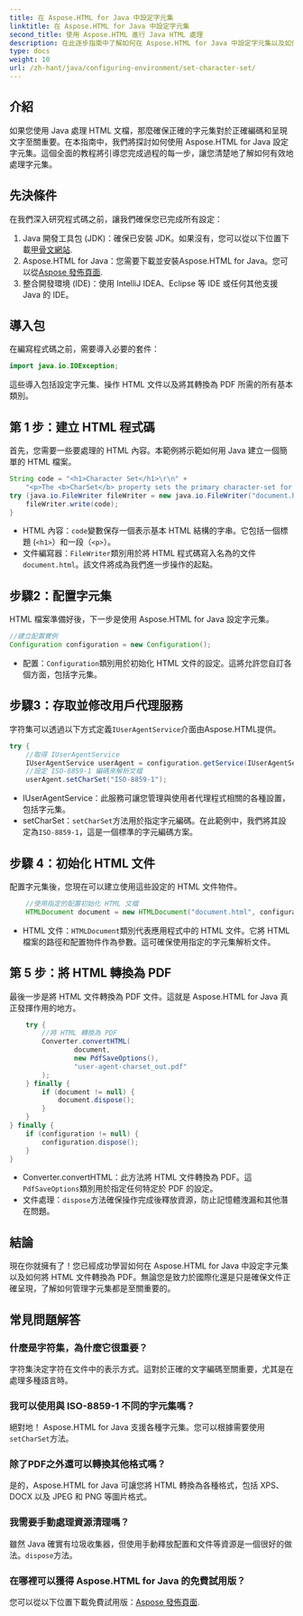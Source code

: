 ```yaml
---
title: 在 Aspose.HTML for Java 中設定字元集
linktitle: 在 Aspose.HTML for Java 中設定字元集
second_title: 使用 Aspose.HTML 進行 Java HTML 處理
description: 在此逐步指南中了解如何在 Aspose.HTML for Java 中設定字元集以及如何將 HTML 轉換為 PDF。確保正確的文字編碼和呈現。
type: docs
weight: 10
url: /zh-hant/java/configuring-environment/set-character-set/
---
```

## 介紹
如果您使用 Java 處理 HTML 文檔，那麼確保正確的字元集對於正確編碼和呈現文字至關重要。在本指南中，我們將探討如何使用 Aspose.HTML for Java 設定字元集。這個全面的教程將引導您完成過程的每一步，讓您清楚地了解如何有效地處理字元集。
## 先決條件
在我們深入研究程式碼之前，讓我們確保您已完成所有設定：
1.  Java 開發工具包 (JDK)：確保已安裝 JDK。如果沒有，您可以從以下位置下載[甲骨文網站](https://www.oracle.com/java/technologies/javase-downloads.html).
2. Aspose.HTML for Java：您需要下載並安裝Aspose.HTML for Java。您可以從[Aspose 發佈頁面](https://releases.aspose.com/html/java/).
3. 整合開發環境 (IDE)：使用 IntelliJ IDEA、Eclipse 等 IDE 或任何其他支援 Java 的 IDE。

## 導入包
在編寫程式碼之前，需要導入必要的套件：
```java
import java.io.IOException;
```
這些導入包括設定字元集、操作 HTML 文件以及將其轉換為 PDF 所需的所有基本類別。

## 第 1 步：建立 HTML 程式碼
首先，您需要一些要處理的 HTML 內容。本範例將示範如何用 Java 建立一個簡單的 HTML 檔案。
```java
String code = "<h1>Character Set</h1>\r\n" +
    "<p>The <b>CharSet</b> property sets the primary character-set for a document.</p>\r\n";
try (java.io.FileWriter fileWriter = new java.io.FileWriter("document.html")) {
    fileWriter.write(code);
}
```

-  HTML 內容：`code`變數保存一個表示基本 HTML 結構的字串。它包括一個標題 (`<h1>`）和一段（`<p>`）。
- 文件編寫器：`FileWriter`類別用於將 HTML 程式碼寫入名為的文件`document.html`。該文件將成為我們進一步操作的起點。
## 步驟2：配置字元集
HTML 檔案準備好後，下一步是使用 Aspose.HTML for Java 設定字元集。
```java
//建立配置實例
Configuration configuration = new Configuration();
```

- 配置：`Configuration`類別用於初始化 HTML 文件的設定。這將允許您自訂各個方面，包括字元集。
## 步驟3：存取並修改用戶代理服務
字符集可以透過以下方式定義`IUserAgentService`介面由Aspose.HTML提供。

```java
try {
    //取得 IUserAgentService
    IUserAgentService userAgent = configuration.getService(IUserAgentService.class);
    //設定 ISO-8859-1 編碼來解析文檔
    userAgent.setCharSet("ISO-8859-1");
```

- IUserAgentService：此服務可讓您管理與使用者代理程式相關的各種設置，包括字元集。
-  setCharSet：`setCharSet`方法用於指定字元編碼。在此範例中，我們將其設定為`ISO-8859-1`，這是一個標準的字元編碼方案。
## 步驟 4：初始化 HTML 文件
配置字元集後，您現在可以建立使用這些設定的 HTML 文件物件。

```java
    //使用指定的配置初始化 HTML 文檔
    HTMLDocument document = new HTMLDocument("document.html", configuration);
```

- HTML 文件：`HTMLDocument`類別代表應用程式中的 HTML 文件。它將 HTML 檔案的路徑和配置物件作為參數。這可確保使用指定的字元集解析文件。
## 第 5 步：將 HTML 轉換為 PDF
最後一步是將 HTML 文件轉換為 PDF 文件。這就是 Aspose.HTML for Java 真正發揮作用的地方。

```java
    try {
        //將 HTML 轉換為 PDF
        Converter.convertHTML(
                document,
                new PdfSaveOptions(),
                "user-agent-charset_out.pdf"
        );
    } finally {
        if (document != null) {
            document.dispose();
        }
    }
} finally {
    if (configuration != null) {
        configuration.dispose();
    }
}
```

-  Converter.convertHTML：此方法將 HTML 文件轉換為 PDF。這`PdfSaveOptions`類別用於指定任何特定於 PDF 的設定。
- 文件處理：`dispose`方法確保操作完成後釋放資源，防止記憶體洩漏和其他潛在問題。

## 結論
現在你就擁有了！您已經成功學習如何在 Aspose.HTML for Java 中設定字元集以及如何將 HTML 文件轉換為 PDF。無論您是致力於國際化還是只是確保文件正確呈現，了解如何管理字元集都是至關重要的。

## 常見問題解答
### 什麼是字符集，為什麼它很重要？  
字符集決定字符在文件中的表示方式。這對於正確的文字編碼至關重要，尤其是在處理多種語言時。
### 我可以使用與 ISO-8859-1 不同的字元集嗎？  
絕對地！ Aspose.HTML for Java 支援各種字元集。您可以根據需要使用`setCharSet`方法。
### 除了PDF之外還可以轉換其他格式嗎？  
是的，Aspose.HTML for Java 可讓您將 HTML 轉換為各種格式，包括 XPS、DOCX 以及 JPEG 和 PNG 等圖片格式。
### 我需要手動處理資源清理嗎？  
雖然 Java 確實有垃圾收集器，但使用手動釋放配置和文件等資源是一個很好的做法。`dispose`方法。
### 在哪裡可以獲得 Aspose.HTML for Java 的免費試用版？  
您可以從以下位置下載免費試用版：[Aspose 發佈頁面](https://releases.aspose.com/).